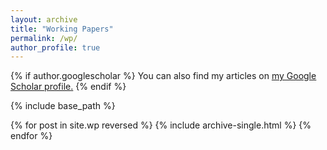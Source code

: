 ```yaml
---
layout: archive
title: "Working Papers"
permalink: /wp/
author_profile: true
---
```


{% if author.googlescholar %}
  You can also find my articles on <u><a href="{{author.googlescholar}}">my Google Scholar profile</a>.</u>
{% endif %}

{% include base_path %}

{% for post in site.wp reversed %}
  {% include archive-single.html %}
{% endfor %}
